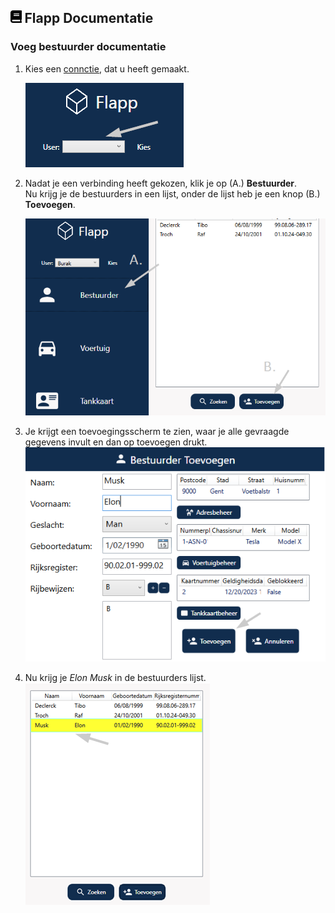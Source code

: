 ## <img src='../Images/book.svg' height=20/> Flapp Documentatie

### Voeg bestuurder documentatie

1. Kies een [connctie](../ConnectieStrDoc.md), dat u heeft gemaakt.

   ![VoegBest1](../Images/voegBest1.png)

2. Nadat je een verbinding heeft gekozen, klik je op (A.) **Bestuurder**.
   <br>Nu krijg je de bestuurders in een lijst, onder de lijst heb je een knop (B.) **Toevoegen**.

   ![VoegBest2](../Images/voegBest2.png)

3. Je krijgt een toevoegingsscherm te zien, waar je alle gevraagde gegevens invult en dan op toevoegen drukt.
   ![VoegBest3](../Images/voegBest3.png)

4. Nu krijg je _Elon Musk_ in de bestuurders lijst.
   ![VoegBest4](../Images/voegBest4.png)
